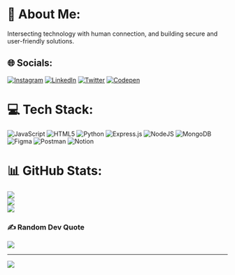 # 💫 About Me:
Intersecting technology with human connection, and building secure and user-friendly solutions.


## 🌐 Socials:
[![Instagram](https://img.shields.io/badge/Instagram-%23E4405F.svg?logo=Instagram&logoColor=white)](https://instagram.com/Kingkhlifa306) [![LinkedIn](https://img.shields.io/badge/LinkedIn-%230077B5.svg?logo=linkedin&logoColor=white)]([https://linkedin.com/in/IamKingVictor](https://www.linkedin.com/in/king-victor-okon-9b63b8251/)) [![Twitter](https://img.shields.io/badge/Twitter-%231DA1F2.svg?logo=Twitter&logoColor=white)](https://twitter.com/King_VictorK) [![Codepen](https://img.shields.io/badge/Codepen-000000?style=for-the-badge&logo=codepen&logoColor=white)](https://codepen.io/IamKingVictor) 

# 💻 Tech Stack:
![JavaScript](https://img.shields.io/badge/javascript-%23323330.svg?style=for-the-badge&logo=javascript&logoColor=%23F7DF1E) ![HTML5](https://img.shields.io/badge/html5-%23E34F26.svg?style=for-the-badge&logo=html5&logoColor=white) ![Python](https://img.shields.io/badge/python-3670A0?style=for-the-badge&logo=python&logoColor=ffdd54) ![Express.js](https://img.shields.io/badge/express.js-%23404d59.svg?style=for-the-badge&logo=express&logoColor=%2361DAFB) ![NodeJS](https://img.shields.io/badge/node.js-6DA55F?style=for-the-badge&logo=node.js&logoColor=white) ![MongoDB](https://img.shields.io/badge/MongoDB-%234ea94b.svg?style=for-the-badge&logo=mongodb&logoColor=white)	![Figma](https://img.shields.io/badge/figma-%23F24E1E.svg?style=for-the-badge&logo=figma&logoColor=white) ![Postman](https://img.shields.io/badge/Postman-FF6C37?style=for-the-badge&logo=postman&logoColor=white) ![Notion](https://img.shields.io/badge/Notion-%23000000.svg?style=for-the-badge&logo=notion&logoColor=white)
# 📊 GitHub Stats:
![](https://github-readme-stats.vercel.app/api?username=IamKingVictor&theme=dark&hide_border=false&include_all_commits=false&count_private=false)<br/>
![](https://github-readme-streak-stats.herokuapp.com/?user=IamKingVictor&theme=dark&hide_border=false)<br/>
![](https://github-readme-stats.vercel.app/api/top-langs/?username=IamKingVictor&theme=dark&hide_border=false&include_all_commits=false&count_private=false&layout=compact)

### ✍️ Random Dev Quote
![](https://quotes-github-readme.vercel.app/api?type=horizontal&theme=radical)

---
[![](https://visitcount.itsvg.in/api?id=IamKingVictor&icon=0&color=0)](https://visitcount.itsvg.in)

<!-- Proudly created with GPRM ( https://gprm.itsvg.in ) -->

